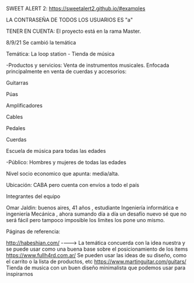 SWEET ALERT 2: https://sweetalert2.github.io/#examples

LA CONTRASEÑA DE TODOS LOS USUARIOS ES "a"

TENER EN CUENTA: El proyecto está en la rama Master.

8/9/21 Se cambió la temática

Temática: La loop station - Tienda de música

-Productos y servicios: Venta de instrumentos musicales. Enfocada principalmente en venta de cuerdas y accesorios:

Guitarras

Púas

Amplificadores

Cables

Pedales

Cuerdas

Escuela de música para todas las edades

-Público: Hombres y mujeres de todas las edades

Nivel socio economico que apunta: media/alta.

Ubicación: CABA pero cuenta con envíos a todo el país

Integrantes del equipo

Omar Jaldin: buenos aires, 41 años , estudiante Ingeniería informática e ingeniería Mecánica , ahora sumando día a día un desafío nuevo sé que no será fácil pero tampoco imposible los limites los pone uno mismo.



Páginas de referencia:

http://habeshian.com/ ----> La temática concuerda con la idea nuestra y se puede usar como una buena base sobre el posicionamiento de los items
https://www.fullh4rd.com.ar/ Se pueden usar las ideas de su diseño, como el carrito o la lista de productos, etc
https://www.martinguitar.com/guitars/ Tienda de musica con un buen diseño minimalista que podemos usar para inspirarnos
